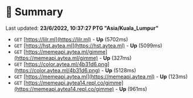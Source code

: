 # 📖 Summary
Last updated: **23/6/2022, 10:37:27 PTG "Asia/Kuala_Lumpur"**

- `GET` [https://lilr.ml](https://lilr.ml) - **Up** (5702ms)
- `GET` [https://hst.aytea.ml](https://hst.aytea.ml) - **Up** (5099ms)
- `GET` [https://memeapi.aytea.ml/gimme](https://memeapi.aytea.ml/gimme) - **Up** (327ms)
- `GET` [https://color.aytea.ml/4b31d6.png](https://color.aytea.ml/4b31d6.png) - **Up** (5128ms)
- `GET` [https://memeapi.aytea.ml](https://memeapi.aytea.ml) - **Up** (123ms)
- `GET` [https://memeapi.aytea14.repl.co/gimme](https://memeapi.aytea14.repl.co/gimme) - **Up** (961ms)
